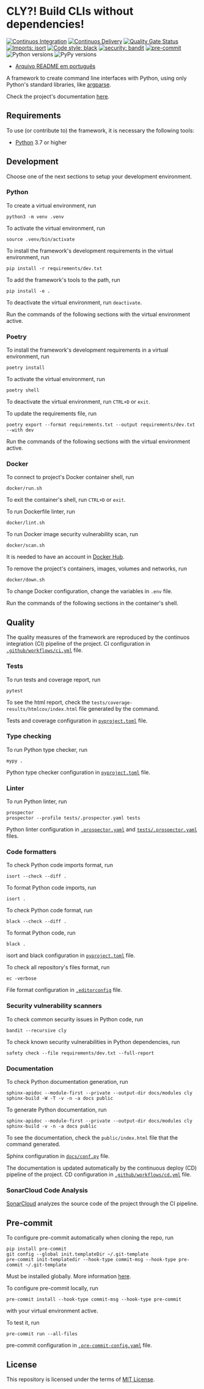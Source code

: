 # CLY?! Build CLIs without dependencies!

[![Continuos Integration](https://github.com/mateusoliveira43/cly/actions/workflows/ci.yml/badge.svg)](https://github.com/mateusoliveira43/cly/actions)
[![Continuos Delivery](https://github.com/mateusoliveira43/cly/actions/workflows/cd.yml/badge.svg)](https://github.com/mateusoliveira43/cly/actions)
[![Quality Gate Status](https://sonarcloud.io/api/project_badges/measure?project=mateusoliveira43_python-cli-script-template&metric=alert_status)](https://sonarcloud.io/summary/new_code?id=mateusoliveira43_python-cli-script-template)
[![Imports: isort](https://img.shields.io/badge/%20imports-isort-%231674b1?style=flat&labelColor=ef8336)](https://pycqa.github.io/isort/)
[![Code style: black](https://img.shields.io/badge/code%20style-black-000000.svg)](https://github.com/psf/black)
[![security: bandit](https://img.shields.io/badge/security-bandit-yellow.svg)](https://github.com/PyCQA/bandit)
[![pre-commit](https://img.shields.io/badge/pre--commit-enabled-brightgreen?logo=pre-commit&logoColor=white)](https://github.com/pre-commit/pre-commit)
![Python versions](https://img.shields.io/badge/Python-3.7%20|%203.8%20|%203.9%20|%203.10%20|%203.11-success)
![PyPy versions](https://img.shields.io/badge/PyPy-3.8%20|%203.9-success)

- [Arquivo README em português](docs/README_PT.md)

A framework to create command line interfaces with Python, using only Python's standard libraries, like [argparse](https://docs.python.org/3/library/argparse.html).

Check the project's documentation [here](https://mateusoliveira43.github.io/cly/).

## Requirements

To use (or contribute to) the framework, it is necessary the following tools:

- [Python](https://wiki.python.org/moin/BeginnersGuide/Download) 3.7 or higher

## Development

Choose one of the next sections to setup your development environment.

### Python

To create a virtual environment, run
```
python3 -m venv .venv
```

To activate the virtual environment, run
```
source .venv/bin/activate
```

To install the framework's development requirements in the virtual environment, run
```
pip install -r requirements/dev.txt
```

To add the framework's tools to the path, run
```
pip install -e .
```

To deactivate the virtual environment, run `deactivate`.

Run the commands of the following sections with the virtual environment active.

### Poetry

To install the framework's development requirements in a virtual environment, run
```
poetry install
```

To activate the virtual environment, run
```
poetry shell
```
To deactivate the virtual environment, run `CTRL+D` or `exit`.

To update the requirements file, run
```
poetry export --format requirements.txt --output requirements/dev.txt --with dev
```

Run the commands of the following sections with the virtual environment active.

### Docker

To connect to project's Docker container shell, run
```
docker/run.sh
```
To exit the container's shell, run `CTRL+D` or `exit`.

To run Dockerfile linter, run
```
docker/lint.sh
```

To run Docker image security vulnerability scan, run
```
docker/scan.sh
```
It is needed to have an account in [Docker Hub](https://hub.docker.com/).

To remove the project's containers, images, volumes and networks, run
```
docker/down.sh
```

To change Docker configuration, change the variables in `.env` file.

Run the commands of the following sections in the container's shell.

## Quality

The quality measures of the framework are reproduced by the continuos integration (CI) pipeline of the project. CI configuration in [`.github/workflows/ci.yml`](.github/workflows/ci.yml) file.

### Tests

To run tests and coverage report, run
```
pytest
```

To see the html report, check the `tests/coverage-results/htmlcov/index.html` file generated by the command.

Tests and coverage configuration in [`pyproject.toml`](pyproject.toml) file.

### Type checking

To run Python type checker, run
```
mypy .
```

Python type checker configuration in [`pyproject.toml`](pyproject.toml) file.

### Linter

To run Python linter, run
```
prospector
prospector --profile tests/.prospector.yaml tests
```

Python linter configuration in [`.prospector.yaml`](.prospector.yaml) and [`tests/.prospector.yaml`](tests/.prospector.yaml) files.

### Code formatters

To check Python code imports format, run
```
isort --check --diff .
```

To format Python code imports, run
```
isort .
```

To check Python code format, run
```
black --check --diff .
```

To format Python code, run
```
black .
```

isort and black configuration in [`pyproject.toml`](pyproject.toml) file.

To check all repository's files format, run
```
ec -verbose
```

File format configuration in [`.editorconfig`](.editorconfig) file.

### Security vulnerability scanners

To check common security issues in Python code, run
```
bandit --recursive cly
```

To check known security vulnerabilities in Python dependencies, run
```
safety check --file requirements/dev.txt --full-report
```

### Documentation

To check Python documentation generation, run
```
sphinx-apidoc --module-first --private --output-dir docs/modules cly
sphinx-build -W -T -v -n -a docs public
```

To generate Python documentation, run
```
sphinx-apidoc --module-first --private --output-dir docs/modules cly
sphinx-build -v -n -a docs public
```
To see the documentation, check the `public/index.html` file that the command generated.

Sphinx configuration in [`docs/conf.py`](docs/conf.py) file.

The documentation is updated automatically by the continuous deploy (CD) pipeline of the project. CD configuration in [`.github/workflows/cd.yml`](.github/workflows/cd.yml) file.

### SonarCloud Code Analysis

[SonarCloud](https://sonarcloud.io/) analyzes the source code of the project through the CI pipeline.

## Pre-commit

To configure pre-commit automatically when cloning the repo, run
```
pip install pre-commit
git config --global init.templateDir ~/.git-template
pre-commit init-templatedir --hook-type commit-msg --hook-type pre-commit ~/.git-template
```
Must be installed globally. More information [here](https://pre-commit.com/#automatically-enabling-pre-commit-on-repositories).

To configure pre-commit locally, run
```
pre-commit install --hook-type commit-msg --hook-type pre-commit
```
with your virtual environment active.

To test it, run
```
pre-commit run --all-files
```

pre-commit configuration in [`.pre-commit-config.yaml`](.pre-commit-config.yaml) file.

## License

This repository is licensed under the terms of [MIT License](LICENSE).
